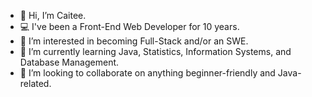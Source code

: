 - 👋 Hi, I’m Caitee.
- 💻 I've been a Front-End Web Developer for 10 years.
- 👀 I’m interested in becoming Full-Stack and/or an SWE.
- 🌱 I’m currently learning Java, Statistics, Information Systems, and Database Management.
- 💞️ I’m looking to collaborate on anything beginner-friendly and Java-related.

<!---
caiteesmith/caiteesmith is a ✨ special ✨ repository because its `README.md` (this file) appears on your GitHub profile.
You can click the Preview link to take a look at your changes.
--->
